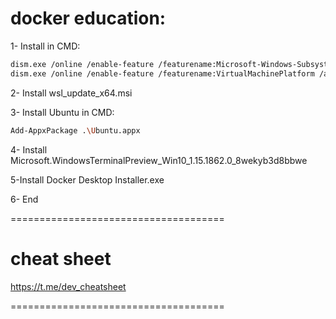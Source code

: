 # docker education:

1- Install in CMD:

```bash
dism.exe /online /enable-feature /featurename:Microsoft-Windows-Subsystem-Linux /all /norestart
dism.exe /online /enable-feature /featurename:VirtualMachinePlatform /all /norestart
```

2- Install wsl_update_x64.msi

3- Install Ubuntu in CMD:

```bash
Add-AppxPackage .\Ubuntu.appx
```

4- Install Microsoft.WindowsTerminalPreview_Win10_1.15.1862.0_8wekyb3d8bbwe

5-Install Docker Desktop Installer.exe

6- End

=====================================

# cheat sheet

https://t.me/dev_cheatsheet

=====================================
